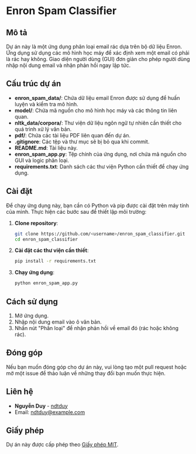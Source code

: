 # Enron Spam Classifier

## Mô tả

Dự án này là một ứng dụng phân loại email rác dựa trên bộ dữ liệu Enron. Ứng dụng sử dụng các mô hình học máy để xác định xem một email có phải là rác hay không. Giao diện người dùng (GUI) đơn giản cho phép người dùng nhập nội dung email và nhận phản hồi ngay lập tức.

## Cấu trúc dự án

- **enron_spam_data/**: Chứa dữ liệu email Enron được sử dụng để huấn luyện và kiểm tra mô hình.
- **model/**: Chứa mã nguồn cho mô hình học máy và các thông tin liên quan.
- **nltk_data/corpora/**: Thư viện dữ liệu ngôn ngữ tự nhiên cần thiết cho quá trình xử lý văn bản.
- **pdf/**: Chứa các tài liệu PDF liên quan đến dự án.
- **.gitignore**: Các tệp và thư mục sẽ bị bỏ qua khi commit.
- **README.md**: Tài liệu này.
- **enron_spam_app.py**: Tệp chính của ứng dụng, nơi chứa mã nguồn cho GUI và logic phân loại.
- **requirements.txt**: Danh sách các thư viện Python cần thiết để chạy ứng dụng.

## Cài đặt

Để chạy ứng dụng này, bạn cần có Python và pip được cài đặt trên máy tính của mình. Thực hiện các bước sau để thiết lập môi trường:

1. **Clone repository**:
    ```bash
    git clone https://github.com/<username>/enron_spam_classifier.git
    cd enron_spam_classifier
    ```

2. **Cài đặt các thư viện cần thiết**:
    ```bash
    pip install -r requirements.txt
    ```

3. **Chạy ứng dụng**:
    ```bash
    python enron_spam_app.py
    ```

## Cách sử dụng

1. Mở ứng dụng.
2. Nhập nội dung email vào ô văn bản.
3. Nhấn nút "Phân loại" để nhận phản hồi về email đó (rác hoặc không rác).

## Đóng góp

Nếu bạn muốn đóng góp cho dự án này, vui lòng tạo một pull request hoặc mở một issue để thảo luận về những thay đổi bạn muốn thực hiện.

## Liên hệ

- **Nguyễn Duy** - [ndtduy](https://github.com/ndtduy)
- Email: ndtduy@example.com

## Giấy phép

Dự án này được cấp phép theo [Giấy phép MIT](LICENSE).
